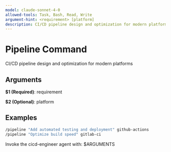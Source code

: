 ```yaml
---
model: claude-sonnet-4-0
allowed-tools: Task, Bash, Read, Write
argument-hint: <requirement> [platform]
description: CI/CD pipeline design and optimization for modern platforms
---
```


# Pipeline Command

CI/CD pipeline design and optimization for modern platforms

## Arguments

**$1 (Required)**: requirement

**$2 (Optional)**: platform

## Examples

```bash
/pipeline "Add automated testing and deployment" github-actions
/pipeline "Optimize build speed" gitlab-ci
```

Invoke the cicd-engineer agent with: $ARGUMENTS
